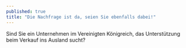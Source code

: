 ```yaml
---
published: true
title: "Die Nachfrage ist da, seien Sie ebenfalls dabei!"
---
```

Sind Sie ein Unternehmen im Vereinigten Königreich, das Unterstützung beim Verkauf ins Ausland sucht? 